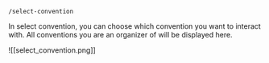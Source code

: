 `/select-convention`

In select convention, you can choose which convention you want to interact with. All conventions you are an organizer of will be displayed here. 

![[select_convention.png]]